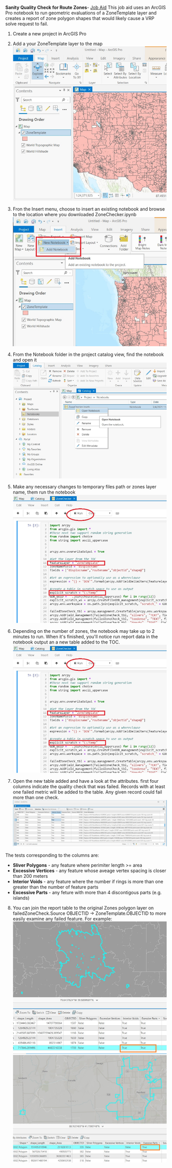  **Sanity Quality Check for Route Zones**- [Job Aid](https://en.wiktionary.org/wiki/job_aid)
This job aid uses an ArcGIS Pro notebook to run geometric evaluations of a ZoneTemplate layer and creates a report of zone polygon shapes that would likely cause a VRP solve request to fail. 
1. Create a new project in ArcGIS Pro
2. Add a your ZoneTemplate layer to the map
![Image for Add Zones](https://github.com/rConger/doc_images/blob/main/ZonesLayer.jpg?raw=true)

3. Fron the Insert menu, choose to insert an existing notebook and browse to the location where you downloaded ZoneChecker.ipynb
![Image for Add Notebook](https://github.com/rConger/doc_images/blob/main/addNotebook1.jpg?raw=true)

4. From the Notebook folder in the project catalog view, find the notebook and open it
![Image for Open Notebook](https://github.com/rConger/doc_images/blob/main/OpenNotebook.jpg?raw=true)

5. Make any necessary changes to temporary files path or zones layer name, them run the notebook 
![Image for Adjust and Run Notebook](https://github.com/rConger/doc_images/blob/main/AdjustNotebookAndRun.jpg?raw=true)

6. Depending on the number of zones, the notebook may take up to 2 minutes to run. When it's finished, you'll notice run report data in the notebook output an a new table added to the TOC. 
![Image for Run Complete](https://github.com/rConger/doc_images/blob/main/AdjustNotebookAndRun.jpg?raw=true)

7. Open the new table added and have a look at the attributes. first four columns indicate the quality check that was failed. Records with at least one failed metric will be added to the table. Any given record could fail more than one check. 
![Image for Report Table](https://github.com/rConger/doc_images/blob/main/ReportTable.jpg?raw=true)

The tests corresponding to the columns are:
* **Sliver Polygons** - any feature where perimiter length >= area
* **Excessive Vertices** - any feature whose aveage vertex spacing is closer than 200 meters
* **Interior Voids** - any feature where the number if rings is more than one greater than the number of feature parts
* **Excessive Parts** - any feture with more than 4 discontigous parts (e.g. islands)

8. You can join the report table to the original Zones polygon layer on failedZoneCheck.Source OBJECTID -> ZoneTemplate.OBJECTID to more easily examine any failed feature. For example:   
![Image for Failed Check](https://github.com/rConger/doc_images/blob/main/FailedCheck1.jpg?raw=true)
![Image for Failed Check](https://github.com/rConger/doc_images/blob/main/FailedCheck2.jpg?raw=true)
